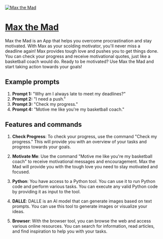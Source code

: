 [![Max the Mad](https://files.oaiusercontent.com/file-ryWsOecrZ3lU2mBXkbkeKCl4?se=2123-10-16T19%3A41%3A06Z&sp=r&sv=2021-08-06&sr=b&rscc=max-age%3D31536000%2C%20immutable&rscd=attachment%3B%20filename%3D827d777d-d783-4b5c-b53c-2f071400534a.png&sig=Caa%2BtzMxP8ZRWOTQwYjke5DhYzdG7wse7Ibrfy/4agU%3D)](https://chat.openai.com/g/g-PNCrV3PAT-max-the-mad)

# [Max the Mad](https://chat.openai.com/g/g-PNCrV3PAT-max-the-mad)

Max the Mad is an App that helps you overcome procrastination and stay motivated. With Max as your scolding motivator, you'll never miss a deadline again! Max provides tough love and pushes you to get things done. You can check your progress and receive motivational quotes, just like a basketball coach would do. Ready to be motivated? Use Max the Mad and start taking action towards your goals!

## Example prompts

1. **Prompt 1:** "Why am I always late to meet my deadlines?"
2. **Prompt 2:** "I need a push."
3. **Prompt 3:** "Check my progress."
4. **Prompt 4:** "Motive me like you're my basketball coach."

## Features and commands

1. **Check Progress**: To check your progress, use the command "Check my progress." This will provide you with an overview of your tasks and progress towards your goals.

2. **Motivate Me**: Use the command "Motive me like you're my basketball coach" to receive motivational messages and encouragement. Max the Mad will provide you with the tough love you need to stay motivated and focused.

3. **Python**: You have access to a Python tool. You can use it to run Python code and perform various tasks. You can execute any valid Python code by providing it as input to the tool.

4. **DALLE**: DALLE is an AI model that can generate images based on text prompts. You can use this tool to generate images or visualize your ideas.

5. **Browser**: With the browser tool, you can browse the web and access various online resources. You can search for information, read articles, and find inspiration to help you with your tasks.